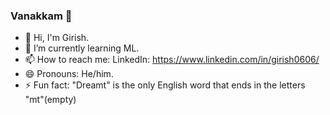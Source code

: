 ### Vanakkam 👋

- 👋 Hi, I'm Girish.
- 🌱 I’m currently learning ML.
- 📫 How to reach me: 
  LinkedIn: https://www.linkedin.com/in/girish0606/
- 😄 Pronouns: He/him.
- ⚡ Fun fact: "Dreamt" is the only English word that ends in the letters "mt"(empty)


